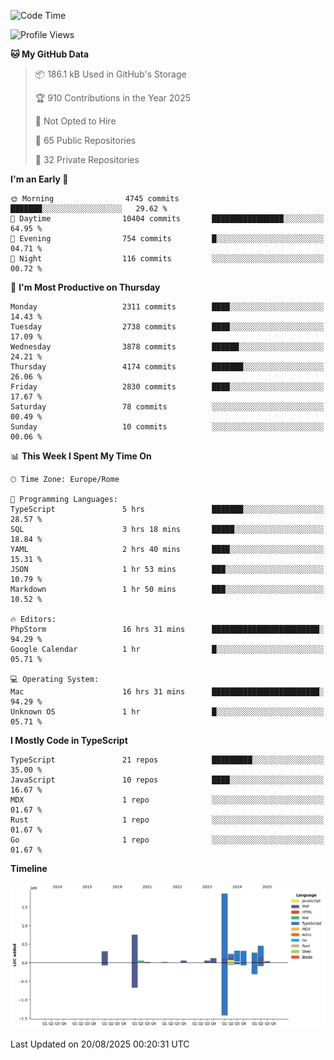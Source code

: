 <!--START_SECTION:waka-->
![Code Time](http://img.shields.io/badge/Code%20Time-6%2C166%20hrs%2045%20mins-blue)

![Profile Views](http://img.shields.io/badge/Profile%20Views-0-blue)

**🐱 My GitHub Data** 

> 📦 186.1 kB Used in GitHub's Storage 
 > 
> 🏆 910 Contributions in the Year 2025
 > 
> 🚫 Not Opted to Hire
 > 
> 📜 65 Public Repositories 
 > 
> 🔑 32 Private Repositories 
 > 
**I'm an Early 🐤** 

```text
🌞 Morning                4745 commits        ███████░░░░░░░░░░░░░░░░░░   29.62 % 
🌆 Daytime                10404 commits       ████████████████░░░░░░░░░   64.95 % 
🌃 Evening                754 commits         █░░░░░░░░░░░░░░░░░░░░░░░░   04.71 % 
🌙 Night                  116 commits         ░░░░░░░░░░░░░░░░░░░░░░░░░   00.72 % 
```
📅 **I'm Most Productive on Thursday** 

```text
Monday                   2311 commits        ████░░░░░░░░░░░░░░░░░░░░░   14.43 % 
Tuesday                  2738 commits        ████░░░░░░░░░░░░░░░░░░░░░   17.09 % 
Wednesday                3878 commits        ██████░░░░░░░░░░░░░░░░░░░   24.21 % 
Thursday                 4174 commits        ███████░░░░░░░░░░░░░░░░░░   26.06 % 
Friday                   2830 commits        ████░░░░░░░░░░░░░░░░░░░░░   17.67 % 
Saturday                 78 commits          ░░░░░░░░░░░░░░░░░░░░░░░░░   00.49 % 
Sunday                   10 commits          ░░░░░░░░░░░░░░░░░░░░░░░░░   00.06 % 
```


📊 **This Week I Spent My Time On** 

```text
🕑︎ Time Zone: Europe/Rome

💬 Programming Languages: 
TypeScript               5 hrs               ███████░░░░░░░░░░░░░░░░░░   28.57 % 
SQL                      3 hrs 18 mins       █████░░░░░░░░░░░░░░░░░░░░   18.84 % 
YAML                     2 hrs 40 mins       ████░░░░░░░░░░░░░░░░░░░░░   15.31 % 
JSON                     1 hr 53 mins        ███░░░░░░░░░░░░░░░░░░░░░░   10.79 % 
Markdown                 1 hr 50 mins        ███░░░░░░░░░░░░░░░░░░░░░░   10.52 % 

🔥 Editors: 
PhpStorm                 16 hrs 31 mins      ████████████████████████░   94.29 % 
Google Calendar          1 hr                █░░░░░░░░░░░░░░░░░░░░░░░░   05.71 % 

💻 Operating System: 
Mac                      16 hrs 31 mins      ████████████████████████░   94.29 % 
Unknown OS               1 hr                █░░░░░░░░░░░░░░░░░░░░░░░░   05.71 % 
```

**I Mostly Code in TypeScript** 

```text
TypeScript               21 repos            █████████░░░░░░░░░░░░░░░░   35.00 % 
JavaScript               10 repos            ████░░░░░░░░░░░░░░░░░░░░░   16.67 % 
MDX                      1 repo              ░░░░░░░░░░░░░░░░░░░░░░░░░   01.67 % 
Rust                     1 repo              ░░░░░░░░░░░░░░░░░░░░░░░░░   01.67 % 
Go                       1 repo              ░░░░░░░░░░░░░░░░░░░░░░░░░   01.67 % 
```



**Timeline**

![Lines of Code chart](https://raw.githubusercontent.com/frnwtr/frnwtr/main/assets/bar_graph.png)


 Last Updated on 20/08/2025 00:20:31 UTC
<!--END_SECTION:waka-->